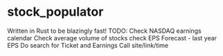 # stock_populator

Written in Rust to be blazingly fast!
TODO:
Check NASDAQ earnings calendar
Check average volume of stocks
check EPS Forecast - last year EPS
Do search for Ticket and Earnings Call site/link/time
